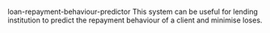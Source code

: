  loan-repayment-behaviour-predictor
This system can be useful for lending institution to predict the repayment behaviour of a client and minimise loses.
